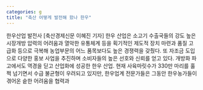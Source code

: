 ```yaml
---
categories: g
title: "축산 어떻게 발전해 왔나 한우"
---
```

한우산업 발전사 [축산경제신문 이혜진 기자] 한우 산업은 소고기 수출국들의 강도 높은 시장개방 압력의 어려움과 열악한 유통체계 등을 획기적인 제도적 장치 마련과 품질 고급화 등으로 극복해 농업부문의 어느 품목보다도 높은 경쟁력을 갖췄다. 또 자조금 도입으로 다양한 홍보 사업을 추진하며 소비자들의 높은 선호와 신뢰를 얻고 있다. 개방화 파고에서도 역경을 딛고 산업화에 성공한 한우 산업. 현재 사육마릿수가 330만 마리를 훌쩍 넘기면서 수급 불균형이 우려되고 있지만, 한우업계 전문가들은 그동안 한우농가들이 겪어온 숱한 어려움을 협력과